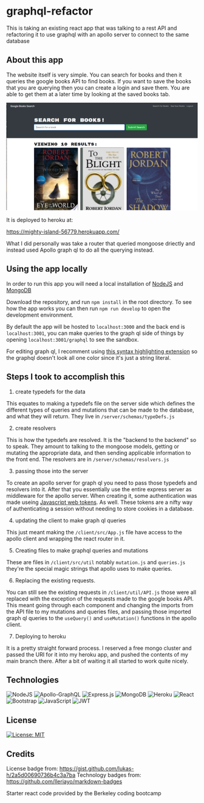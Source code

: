# graphql-refactor
This is taking an existing react app that was talking to a rest API and 
refactoring it to use graphql with an apollo server to connect to the same 
database

## About this app

The website itself is very simple. You can search for books and then it queries
the google books API to find books. If you want to save the books that you are
querying then you can create a login and save them. You are able to get them at
a later time by looking at the saved books tab.

<img src="./assets/demo_image.png">

It is deployed to heroku at: 

https://mighty-island-56779.herokuapp.com/

What I did personally was take a router that queried mongoose driectly and 
instead used Apollo graph ql to do all the querying instead. 

## Using the app locally

In order to run this app you will need a local installation of 
[NodeJS](https://nodejs.org) and [MongoDB](https://www.mongodb.com/)

Download the repository, and run `npm install` in the root directory. To see
how the app works you can then run `npm run develop` to open the development
environment.

By default the app will be hosted to `localhost:3000` and the back end is 
`localhost:3001`, you can make queries to the graph ql side of things by
opening `localhost:3001/graphql` to see the sandbox. 

For editing graph ql, I recomment using 
[this syntax highlighting extension](https://marketplace.visualstudio.com/items?itemName=kumar-harsh.graphql-for-vscode) 
so the graphql doesn't look all one color since it's just a string literal. 

## Steps I took to accomplish this

1. create typedefs for the data

  This equates to making a typedefs file on the server side which defines the 
  different types of queries and mutations that can be made to the database,
  and what they will return. They live in `/server/schemas/typeDefs.js`

2.  create resolvers

This is how the typedefs are resolved. It is the "backend to the backend" so to
speak. They amount to talking to the mongoose models, getting or mutating the 
appropriate data, and then sending applicable information to the front end. The
resolvers are in `/server/schemas/resolvers.js`

3. passing those into the server

To create an apollo server for graph ql you need to pass those typedefs and
resolvers into it. After that you essentially use the entire express server as
middleware for the apollo server. When creating it, some authentication was made
useing [Javascript web tokens](https://jwt.io/). As well. These tokens are a 
nifty way of authenticating a session without needing to store cookies in a 
database. 

4. updating the client to make graph ql queries

This just meant making the `/client/src/App.js` file have access to the apollo 
client and wrapping the react router in it. 

5. Creating files to make graphql queries and mutations

These are files in `/client/src/util` notably `mutation.js` and `queries.js`
they're the special magic strings that apollo uses to make queries. 

6. Replacing the existing requests. 

You can still see the existing requests in `/client/util/API.js` those were all
replaced with the exception of the requests made to the google books API. This 
meant going through each component and changing the imports from the API file to
my mutations and queries files, and passing those imported graph ql queries to 
the `useQuery()` and `useMutation()` functions in the apollo client.

7. Deploying to heroku

It is a pretty straight forward process. I reserved a free mongo cluster and
passed the URI for it into my heroku app, and pushed the contents of my main 
branch there. After a bit of waiting it all started to work quite nicely.  

## Technologies

![NodeJS](https://img.shields.io/badge/node.js-6DA55F?style=for-the-badge&logo=node.js&logoColor=white)
![Apollo-GraphQL](https://img.shields.io/badge/-ApolloGraphQL-311C87?style=for-the-badge&logo=apollo-graphql)
![Express.js](https://img.shields.io/badge/express.js-%23404d59.svg?style=for-the-badge&logo=express&logoColor=%2361DAFB)
![MongoDB](https://img.shields.io/badge/MongoDB-%234ea94b.svg?style=for-the-badge&logo=mongodb&logoColor=white)
![Heroku](https://img.shields.io/badge/heroku-%23430098.svg?style=for-the-badge&logo=heroku&logoColor=white)
![React](https://img.shields.io/badge/react-%2320232a.svg?style=for-the-badge&logo=react&logoColor=%2361DAFB)
![Bootstrap](https://img.shields.io/badge/bootstrap-%23563D7C.svg?style=for-the-badge&logo=bootstrap&logoColor=white)
![JavaScript](https://img.shields.io/badge/javascript-%23323330.svg?style=for-the-badge&logo=javascript&logoColor=%23F7DF1E) 
![JWT](https://img.shields.io/badge/JWT-black?style=for-the-badge&logo=JSON%20web%20tokens)
## License
[![License: MIT](https://img.shields.io/badge/License-MIT-yellow.svg)](https://opensource.org/licenses/MIT)

## Credits

License badge from: https://gist.github.com/lukas-h/2a5d00690736b4c3a7ba
Technology badges from: https://github.com/Ileriayo/markdown-badges

Starter react code provided by the Berkeley coding bootcamp